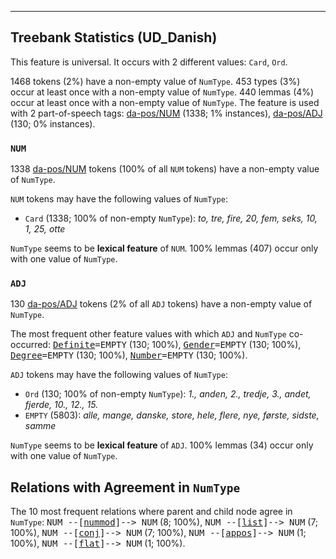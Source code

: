 

--------------------------------------------------------------------------------

## Treebank Statistics (UD_Danish)

This feature is universal.
It occurs with 2 different values: `Card`, `Ord`.

1468 tokens (2%) have a non-empty value of `NumType`.
453 types (3%) occur at least once with a non-empty value of `NumType`.
440 lemmas (4%) occur at least once with a non-empty value of `NumType`.
The feature is used with 2 part-of-speech tags: [da-pos/NUM]() (1338; 1% instances), [da-pos/ADJ]() (130; 0% instances).

### `NUM`

1338 [da-pos/NUM]() tokens (100% of all `NUM` tokens) have a non-empty value of `NumType`.

`NUM` tokens may have the following values of `NumType`:

* `Card` (1338; 100% of non-empty `NumType`): <em>to, tre, fire, 20, fem, seks, 10, 1, 25, otte</em>

`NumType` seems to be **lexical feature** of `NUM`. 100% lemmas (407) occur only with one value of `NumType`.

### `ADJ`

130 [da-pos/ADJ]() tokens (2% of all `ADJ` tokens) have a non-empty value of `NumType`.

The most frequent other feature values with which `ADJ` and `NumType` co-occurred: <tt><a href="Definite.html">Definite</a>=EMPTY</tt> (130; 100%), <tt><a href="Gender.html">Gender</a>=EMPTY</tt> (130; 100%), <tt><a href="Degree.html">Degree</a>=EMPTY</tt> (130; 100%), <tt><a href="Number.html">Number</a>=EMPTY</tt> (130; 100%).

`ADJ` tokens may have the following values of `NumType`:

* `Ord` (130; 100% of non-empty `NumType`): <em>1., anden, 2., tredje, 3., andet, fjerde, 10., 12., 15.</em>
* `EMPTY` (5803): <em>alle, mange, danske, store, hele, flere, nye, første, sidste, samme</em>

`NumType` seems to be **lexical feature** of `ADJ`. 100% lemmas (34) occur only with one value of `NumType`.

## Relations with Agreement in `NumType`

The 10 most frequent relations where parent and child node agree in `NumType`:
<tt>NUM --[<a href="../dep/nummod.html">nummod</a>]--> NUM</tt> (8; 100%),
<tt>NUM --[<a href="../dep/list.html">list</a>]--> NUM</tt> (7; 100%),
<tt>NUM --[<a href="../dep/conj.html">conj</a>]--> NUM</tt> (7; 100%),
<tt>NUM --[<a href="../dep/appos.html">appos</a>]--> NUM</tt> (1; 100%),
<tt>NUM --[<a href="../dep/flat.html">flat</a>]--> NUM</tt> (1; 100%).

